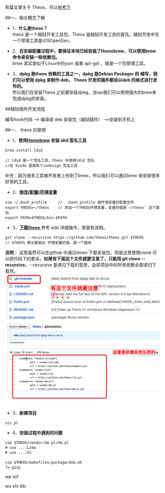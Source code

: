 有篇文章关于 Theos，可以[参考下](https://www.jianshu.com/p/307243ea40e4)

##一、相关概念了解

- 1、**什么是theos？**<br>theos 是一个越狱开发工具包，Theos 是越狱开发工具的首先。越狱开发中另一个常用工具是iOSOpenDev。

- 2、**在安装配置过程中，要保证本地已经安装了Homebrew，可以使用brew 命令来安装一些依赖包。**<br> brew 其实类似于Linux中的yum 或者 apt-get ，就是一个包管理工具。


- 3、**dpkg 是theos 依赖的工具之一，dpkg 是Debian Packager 的 缩写，我们可以使用 dpkg 来制作 deb， Theos  开发的插件都会以deb 的格式进行发布的。**<br>所以我们在安装Theos 之前要安装dpkg，当ran我们可以使用强大的brew来完成dpkg的安装。


##越狱插件开发流程

编写hook代码 --> 编译成 deb 安装包（越狱插件） -->安装到手机上



##一、 theos 的使用

- 1、**使用[Homebrew](https://brew.sh/index_zh-cn.html) 安装 idid 签名工具**

```
brew install ldid  

// ldid 是一个签名工具，theos 中使用ldid 签名
//在 Xcode 里面有个codesign 签名工具
```
补充：因为很多工具被开发者上传到了brew，所以我们可以通过brew 来安装很多好用的工具。


- 2、**[修改(配置)环境变量](/004huan-jing-bian-liang.md)**
```
vim ~/.bash_profile     //  .bash_profile 是环境变量的配置文件
export THEOS=~/theos    // 添加一个THEOS环境变量，变量的值是`~/theos` 这个路劲
export PATH=$THEOS/bin:$PATH
```



- 3、**[下载theos](https://github.com/theos/theos/wiki)**,参考 wiki 详细操作，里面有说明。
```
git clone --recursive https://github.com/theos/theos.git $THEOS
// $THEOS 表示是取出 环境变量的值，是一个路劲
```
**说明：** 这里虽然可以在github 中通过down 下载安装包，但是这里使用clone 可以把代码下的更全。**如果有下面这个文件就要注意了，只能用 git clone --recursive**，--recursive 是递归下载的意思，会把项目中的所有依赖全部递归下载完。 
![](/assets/Snip20180602_1.png)<br>
![](/assets/Snip20180602_2.png)

- 3、**新建项目**
```
nic.pl
```



- 4、**安装过程中遇到的问题**
```
vim $THEOS/vendor/dm.pl/dm.pl
# use ...:Lzma
# use ...:Xz

vim $THEOS/makefiles/package/deb.mk
?= gzip
```

<span id="jump">wp ssf </span>
<p id="bottom">wo shi dib </p>



